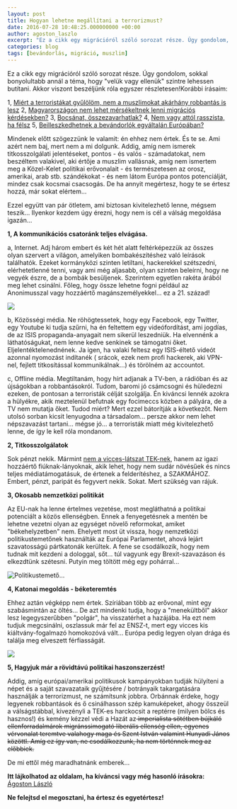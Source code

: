 ```yaml
---
layout: post
title: Hogyan lehetne megállítani a terrorizmust?
date: 2016-07-28 10:48:25.000000000 +00:00
author: agoston_laszlo
excerpt: "Ez a cikk egy migrációról szóló sorozat része. Úgy gondolom, sokkal bonyolultabb annál a téma, hogy 'velük vagy ellenük' szintre lehessen butítani. Akkor viszont beszéljünk róla egyszer részletesen!"
categories: blog
tags: [bevándorlás, migráció, muszlim]
---
```

Ez a cikk egy migrációról szóló sorozat része. Úgy gondolom, sokkal bonyolultabb annál a téma, hogy "velük vagy ellenük" szintre lehessen butítani. Akkor viszont beszéljünk róla egyszer részletesen!Korábbi írásaim:

1, [Miért a terroristákat gyűlölöm, nem a muszlimokat akárhány robbantás is lesz](http://agostonlaszlo.hu/hu/blog/57-fogom-e-vegre-gyulolni-a-muzulmanokat-ha-robbantas-lesz-az-eb-n)
2, [Magyarországon nem lehet mérsékeltnek lenni migrációs kérdésekben?](http://agostonlaszlo.hu/hu/blog/70-nem-vagyok-hulye-attol-meg-hogy-nem-kiabalok)
3, [Bocsánat, összezavarhatlak?](http://agostonlaszlo.hu/hu/blog/72-bocsanat-megzavarhatlak-a-gyuloletben-egy-pillanatra)
4, [Nem vagy attól rasszista, ha félsz](http://agostonlaszlo.hu/hu/blog/73-meg-jobban-osszezavarlak-nem-vagy-rasszista-ha-felsz)
5, [Beilleszkedhetnek a bevándorlók egyáltalán Európában?](http://agostonlaszlo.hu/hu/blog/74-beilleszkedhetnek-egyaltalan-a-bevandorlok-europaban)

Mindenek előtt szögezzünk le valamit: én ehhez nem értek. És te se. Ami azért nem baj, mert nem a mi dolgunk. Addig, amíg nem ismerek titkosszolgálati jelentéseket, pontos - és valós - számadatokat, nem beszéltem valakivel, aki értője a muszlim vallásnak, amíg nem ismertem meg a Közel-Kelet politikai erővonalait - és természetesen az orosz, amerikai, arab stb. szándékokat - és nem látom Európa pontos potenciálját, mindez csak kocsmai csacsogás. De ha annyit megértesz, hogy te se értesz hozzá, már sokat elértem...

Ezzel együtt van pár ötletem, ami biztosan kivitelezhető lenne, mégsem teszik... Ilyenkor kezdem úgy érezni, hogy nem is cél a válság megoldása igazán...



**1, A kommunikációs csatoránk teljes elvágása.**

a, Internet. Adj három embert és két hét alatt feltérképezzük az összes olyan szervert a világon, amelyiken bombakészítéshez való leírások találhatók. Ezeket kormányközi szinten letiltani, hackerekkel szétszedni, elérhetetlenné tenni, vagy ami még aljasabb, olyan szinten beleírni, hogy ne vegyék észre, de a bombák besüljenek. Szerintem egyetlen rakéta árából meg lehet csinálni. Főleg, hogy össze lehetne fogni például az Anonimusszal vagy hozzáértő magánszemélyekkel... ez a 21. század!

![]({{site.baseurl}}/https://drive.google.com/open?id=0B8_GBDEhwDIvZnFNaU54V1BLQ1E)

b, Közösségi média. Ne röhögtessetek, hogy egy Facebook, egy Twitter, egy Youtube ki tudja szűrni, ha én feltettem egy videófordítást, ami jogdías, de az ISIS propaganda-anyagait nem sikerül leszedniük. Ha elvennénk a láthatóságukat, nem lenne kedve senkinek se támogatni őket. Eljelentéktelenednének. Ja igen, ha valaki feltesz egy ISIS-éltető videót azonnal nyomozást indítanék ( srácok, ezek nem profi hackerek, aki VPN-nel, fejlett titkosítással kommunikálnak...) és törölném az accountot.

c, Offline média. Megtiltanám, hogy hírt adjanak a TV-ben, a rádióban és az újságokban a robbantásokról. Tudom, baromi jó csámcsogni és hüledezni ezeken, de pontosan a terroristák célját szolgálja. Én kiváncsi lennék azokra a hülyékre, akik meztelenül befutnak egy focimeccs közben a pályára, de a TV nem mutatja őket. Tudod miért? Mert ezzel bátorítják a következőt. Nem utolsó sorban kicsit lenyugodna a társadalom... persze akkor nem lehet népszavazást tartani... mégse jó... a terroristák miatt még kivitelezhető lenne, de így le kell róla mondanom.

**2, Titkosszolgálatok**

Sok pénzt nekik. Mármint [nem a vicces-látszat TEK-nek](http://index.hu/belfold/2016/03/24/esz_nelkul_nehez_lesz_harcolni_a_terroristak_ellen/), hanem az igazi hozzáértő fiúknak-lányoknak, akik lehet, hogy nem sudár növésűek és nincs teljes médiatámogatásuk, de értenek a felderítéshez, a SZAKMÁHOZ. Embert, pénzt, paripát és fegyvert nekik. Sokat. Mert szükség van rájuk.

**3, Okosabb nemzetközi politikát**

Az EU-nak ha lenne értelmes vezetése, most megláthatná a politikai potenciált a közös ellenségben. Ennek a fenyegetésnek a mentén be lehetne vezetni olyan az egységet növelő reformokat, amiket "békehelyzetben" nem. Ehelyett most üt vissza, hogy nemzetközi politikustemetőnek használták az Európai Parlamentet, ahová lejárt szavatosságú pártkatonák kerültek. A fene se csodálkozik, hogy nem tudnak mit kezdeni a dologgal, sőt... túl vagyunk egy Brexit-szavazáson és elkezdtünk szétesni. Putyin meg töltött még egy pohárral...

![Politikustemető...]({{site.baseurl}}/https://drive.google.com/open?id=0B8_GBDEhwDIvTEdxM1V6ZzE3SzA)

**4, Katonai megoldás - béketeremtés**

Ehhez aztán végképp nem értek. Szíriában több az erővonal, mint egy szabásmintán az öltés... De azt mindenki tudja, hogy a "menekültből" akkor lesz legegyszerűbben "polgár", ha visszatérhet a hazájába. Ha ezt nem tudjuk megcsinálni, oszlassuk már fel az ENSZ-t, mert egy vicces kis kiáltvány-fogalmazó homokozóvá vált... Európa pedig legyen olyan drága és találja meg elveszett férfiasságát.

![]({{site.baseurl}}/https://drive.google.com/open?id=0B8_GBDEhwDIvbk5CZDMxMEljTEU)

**5, Hagyjuk már a rövidtávú politikai haszonszerzést!**

Addig, amíg európai/amerikai politikusok kampányokban tudják hülyíteni a népet és a saját szavazataik gyűjtésére / botrányaik takargatására használják a terrorizmust, ne számítsunk jobbra. Orbánnak érdeke, hogy legyenek robbantások és ő csinálhasson szép kamuképeket, ahogy összeül a válságstábbal, kivezényli a TEK-es harckocsit a reptérre (milyen bölcs és hasznos!) és kemény kézzel védi a Hazát az<span style="text-decoration: line-through;"> imperialista sötétben bújkáló ellenforradalmárok migránssimogató liberális ellenség ellen, egyenes vérvonalat teremtve valahogy maga és Szent István valamint Hunyadi János közöttl. Amíg ez így van, ne csodálkozzunk, ha nem történnek meg az előbbiek.

De mi ettől még maradhatnánk emberek...

**Itt lájkolhatod az oldalam, ha kíváncsi vagy még hasonló írásokra:**
[Ágoston László](https://www.facebook.com/agostonlaszloartist) 

**Ne felejtsd el megosztani, ha értesz és egyetértesz!**
